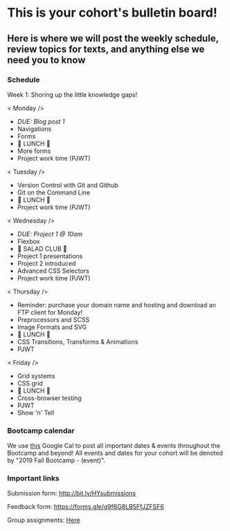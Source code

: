 # This is your cohort's bulletin board! 
## Here is where we will post the weekly schedule, review topics for texts, and anything else we need you to know

### Schedule
Week 1:  Shoring up the little knowledge gaps!

< Monday /> 
* _DUE: Blog post 1_
* Navigations
* Forms
* 🍴 LUNCH 🍴
* More forms
* Project work time (PJWT)

< Tuesday /> 
* Version Control with Git and Github
* Git on the Command Line
* 🍴 LUNCH 🍴
* Project work time (PJWT)


< Wednesday /> 
* _DUE: Project 1 @ 10am_
* Flexbox
* 🥗 SALAD CLUB 🥗
* Project 1 presentations
* Project 2 introduced
* Advanced CSS Selectors
* Project work time (PJWT)

< Thursday /> 
* Reminder: purchase your domain name and hosting and download an FTP client for Monday!
* Preprocessors and SCSS
* Image Formats and SVG
* 🍴 LUNCH 🍴
* CSS Transitions, Transforms & Animations
* PJWT

< Friday />
* Grid systems
* CSS grid
* 🍴 LUNCH 🍴
* Cross-browser testing
* PJWT
* Show 'n' Tell


### Bootcamp calendar
We use [this](https://calendar.google.com/calendar/embed?src=hackeryou.com_ckj6930nr6kraakaisos09cccs%40group.calendar.google.com&ctz=America%2FToronto) Google Cal to post all important dates & events throughout the Bootcamp and beyond! All events and dates for your cohort will be denoted by "2019 Fall Bootcamp - (event)".

### Important links
Submission form: http://bit.ly/HYsubmissions

Feedback form: https://forms.gle/g9f6G8LB5FfJZFSF6

Group assignments: [Here](https://docs.google.com/spreadsheets/d/12P9pcvsRTf7Qek_FYETltPLghetwuyy5epxRaxqRns4/edit#gid=1112317742)

